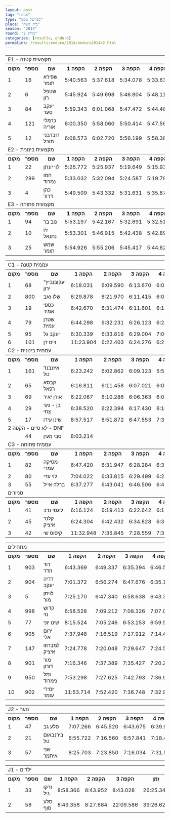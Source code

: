```yaml
---
layout: post
tag: "אנדורו"
type: "ספיישל טסט"
place: "בית קשת"
season: "2014"
round: "מרוץ 2"
categories: [results, enduro]
permalink: /results/enduro/2014/enduro2014r2.html
---
```

<table class="line_color big_table">
<tr><td colspan="99" class="title_font">  E1 - מקצועית קטנה  </td></tr>
<tr class="rnkh_bkcolor">
    <th class="rnkh_font">מקום</th>
    <th class="rnkh_font">מספר</th>
    <th class="rnkh_font">שם</th>
    <th class="rnkh_font">הקפה 1</th>
    <th class="rnkh_font">הקפה 2</th>
    <th class="rnkh_font">הקפה 3</th>
    <th class="rnkh_font">הקפה 4</th>
    <th class="rnkh_font">הקפה 5</th>
    <th class="rnkh_font">הקפה 6</th>
    <th class="rnkh_font">זמן</th>
    <th class="rnkh_font">פער</th>
</tr>
<tr class="rnk_bkcolor">
    <td class="rnk_font">1</td>
    <td class="rnk_font">16</td>
    <td class="rnk_font">שפירא תומר</td>
    <td class="rnk_font">5:40.563</td>
    <td class="rnk_font">5:37.618</td>
    <td class="rnk_font">5:34.078</td>
    <td class="rnk_font">5:33.633</td>
    <td class="rnk_font">5:32.735</td>
    <td class="rnk_font">5:31.557</td>
    <td class="rnk_font">33:30.184</td>
    <td class="rnk_font"></td>
</tr>
<tr class="rnk_bkcolor">
    <td class="rnk_font">2</td>
    <td class="rnk_font">6</td>
    <td class="rnk_font">שטפל רון</td>
    <td class="rnk_font">5:45.924</td>
    <td class="rnk_font">5:49.698</td>
    <td class="rnk_font">5:46.804</td>
    <td class="rnk_font">5:48.118</td>
    <td class="rnk_font">5:43.857</td>
    <td class="rnk_font">5:43.935</td>
    <td class="rnk_font">34:38.336</td>
    <td class="rnk_font">1:08.152</td>
</tr>
<tr class="rnk_bkcolor">
    <td class="rnk_font">3</td>
    <td class="rnk_font">84</td>
    <td class="rnk_font">יעקב סער</td>
    <td class="rnk_font">5:59.343</td>
    <td class="rnk_font">6:01.068</td>
    <td class="rnk_font">5:47.472</td>
    <td class="rnk_font">5:44.489</td>
    <td class="rnk_font">5:44.384</td>
    <td class="rnk_font">5:41.531</td>
    <td class="rnk_font">34:58.287</td>
    <td class="rnk_font">1:28.103</td>
</tr>
<tr class="rnk_bkcolor">
    <td class="rnk_font">4</td>
    <td class="rnk_font">121</td>
    <td class="rnk_font">כרמלי אוריה</td>
    <td class="rnk_font">6:00.350</td>
    <td class="rnk_font">5:58.060</td>
    <td class="rnk_font">5:50.414</td>
    <td class="rnk_font">5:47.561</td>
    <td class="rnk_font">5:48.703</td>
    <td class="rnk_font">5:53.693</td>
    <td class="rnk_font">35:18.781</td>
    <td class="rnk_font">1:48.597</td>
</tr>
<tr class="rnk_bkcolor">
    <td class="rnk_font">5</td>
    <td class="rnk_font">12</td>
    <td class="rnk_font">דובדבני תובל</td>
    <td class="rnk_font">6:08.573</td>
    <td class="rnk_font">6:02.720</td>
    <td class="rnk_font">5:56.199</td>
    <td class="rnk_font">5:58.384</td>
    <td class="rnk_font">5:58.275</td>
    <td class="rnk_font">6:01.314</td>
    <td class="rnk_font">36:05.465</td>
    <td class="rnk_font">2:35.281</td>
</tr>
<tr><td colspan="99" class="title_font">  E2 - מקצועית בינונית  </td></tr>
<tr class="rnkh_bkcolor">
    <th class="rnkh_font">מקום</th>
    <th class="rnkh_font">מספר</th>
    <th class="rnkh_font">שם</th>
    <th class="rnkh_font">הקפה 1</th>
    <th class="rnkh_font">הקפה 2</th>
    <th class="rnkh_font">הקפה 3</th>
    <th class="rnkh_font">הקפה 4</th>
    <th class="rnkh_font">הקפה 5</th>
    <th class="rnkh_font">הקפה 6</th>
    <th class="rnkh_font">זמן</th>
    <th class="rnkh_font">פער</th>
</tr>
<tr class="rnk_bkcolor">
    <td class="rnk_font">1</td>
    <td class="rnk_font">22</td>
    <td class="rnk_font">לוי יונתן</td>
    <td class="rnk_font">5:26.772</td>
    <td class="rnk_font">5:25.937</td>
    <td class="rnk_font">5:19.649</td>
    <td class="rnk_font">5:15.934</td>
    <td class="rnk_font">5:16.611</td>
    <td class="rnk_font">5:24.858</td>
    <td class="rnk_font">32:09.761</td>
    <td class="rnk_font"></td>
</tr>
<tr class="rnk_bkcolor">
    <td class="rnk_font">2</td>
    <td class="rnk_font">299</td>
    <td class="rnk_font">חמו נמרוד</td>
    <td class="rnk_font">5:33.032</td>
    <td class="rnk_font">5:32.094</td>
    <td class="rnk_font">5:24.587</td>
    <td class="rnk_font">5:19.794</td>
    <td class="rnk_font">5:22.997</td>
    <td class="rnk_font">5:19.718</td>
    <td class="rnk_font">32:32.222</td>
    <td class="rnk_font">22.461</td>
</tr>
<tr class="rnk_bkcolor">
    <td class="rnk_font">3</td>
    <td class="rnk_font">4</td>
    <td class="rnk_font">כהן דרור</td>
    <td class="rnk_font">5:49.509</td>
    <td class="rnk_font">5:43.332</td>
    <td class="rnk_font">5:31.631</td>
    <td class="rnk_font">5:35.872</td>
    <td class="rnk_font">5:38.880</td>
    <td class="rnk_font">5:37.036</td>
    <td class="rnk_font">33:56.260</td>
    <td class="rnk_font">1:46.499</td>
</tr>
<tr><td colspan="99" class="title_font">  E3 - מקצועית פתוחה  </td></tr>
<tr class="rnkh_bkcolor">
    <th class="rnkh_font">מקום</th>
    <th class="rnkh_font">מספר</th>
    <th class="rnkh_font">שם</th>
    <th class="rnkh_font">הקפה 1</th>
    <th class="rnkh_font">הקפה 2</th>
    <th class="rnkh_font">הקפה 3</th>
    <th class="rnkh_font">הקפה 4</th>
    <th class="rnkh_font">הקפה 5</th>
    <th class="rnkh_font">הקפה 6</th>
    <th class="rnkh_font">זמן</th>
    <th class="rnkh_font">פער</th>
</tr>
<tr class="rnk_bkcolor">
    <td class="rnk_font">1</td>
    <td class="rnk_font">94</td>
    <td class="rnk_font">נוב בר</td>
    <td class="rnk_font">5:53.197</td>
    <td class="rnk_font">5:42.167</td>
    <td class="rnk_font">5:32.691</td>
    <td class="rnk_font">5:32.513</td>
    <td class="rnk_font">5:35.299</td>
    <td class="rnk_font">5:37.375</td>
    <td class="rnk_font">33:53.242</td>
    <td class="rnk_font"></td>
</tr>
<tr class="rnk_bkcolor">
    <td class="rnk_font">2</td>
    <td class="rnk_font">10</td>
    <td class="rnk_font">זיו נתנאל</td>
    <td class="rnk_font">5:53.301</td>
    <td class="rnk_font">5:46.915</td>
    <td class="rnk_font">5:42.438</td>
    <td class="rnk_font">5:42.895</td>
    <td class="rnk_font">5:46.618</td>
    <td class="rnk_font">5:39.073</td>
    <td class="rnk_font">34:31.240</td>
    <td class="rnk_font">37.998</td>
</tr>
<tr class="rnk_bkcolor">
    <td class="rnk_font">3</td>
    <td class="rnk_font">25</td>
    <td class="rnk_font">שמש תומר</td>
    <td class="rnk_font">5:54.926</td>
    <td class="rnk_font">5:55.206</td>
    <td class="rnk_font">5:45.417</td>
    <td class="rnk_font">5:44.626</td>
    <td class="rnk_font">5:38.486</td>
    <td class="rnk_font">5:36.430</td>
    <td class="rnk_font">34:35.091</td>
    <td class="rnk_font">41.849</td>
</tr>
</table>
<table class="line_color big_table">
<tr><td colspan="99" class="title_font">  C1 - עממית קטנה  </td></tr>
<tr class="rnkh_bkcolor">
    <th class="rnkh_font">מקום</th>
    <th class="rnkh_font">מספר</th>
    <th class="rnkh_font">שם</th>
    <th class="rnkh_font">הקפה 1</th>
    <th class="rnkh_font">הקפה 2</th>
    <th class="rnkh_font">הקפה 3</th>
    <th class="rnkh_font">הקפה 4</th>
    <th class="rnkh_font">הקפה 5</th>
    <th class="rnkh_font">זמן</th>
    <th class="rnkh_font">פער</th>
</tr>
<tr class="rnk_bkcolor">
    <td class="rnk_font">1</td>
    <td class="rnk_font">68</td>
    <td class="rnk_font">יעקובוביץ" ירון</td>
    <td class="rnk_font">6:18.031</td>
    <td class="rnk_font">6:09.590</td>
    <td class="rnk_font">6:13.670</td>
    <td class="rnk_font">6:08.702</td>
    <td class="rnk_font">6:10.146</td>
    <td class="rnk_font">31:00.139</td>
    <td class="rnk_font"></td>
</tr>
<tr class="rnk_bkcolor">
    <td class="rnk_font">2</td>
    <td class="rnk_font">800</td>
    <td class="rnk_font">שלו זאב</td>
    <td class="rnk_font">6:29.878</td>
    <td class="rnk_font">6:21.970</td>
    <td class="rnk_font">6:11.415</td>
    <td class="rnk_font">6:08.278</td>
    <td class="rnk_font">6:07.137</td>
    <td class="rnk_font">31:18.678</td>
    <td class="rnk_font">18.539</td>
</tr>
<tr class="rnk_bkcolor">
    <td class="rnk_font">3</td>
    <td class="rnk_font">19</td>
    <td class="rnk_font">כספי אמיר</td>
    <td class="rnk_font">6:42.670</td>
    <td class="rnk_font">6:31.474</td>
    <td class="rnk_font">6:11.601</td>
    <td class="rnk_font">6:18.680</td>
    <td class="rnk_font">6:14.362</td>
    <td class="rnk_font">31:58.787</td>
    <td class="rnk_font">58.648</td>
</tr>
<tr class="rnk_bkcolor">
    <td class="rnk_font">4</td>
    <td class="rnk_font">79</td>
    <td class="rnk_font">שטרן עמית</td>
    <td class="rnk_font">6:44.298</td>
    <td class="rnk_font">6:32.231</td>
    <td class="rnk_font">6:26.123</td>
    <td class="rnk_font">6:24.994</td>
    <td class="rnk_font">6:25.217</td>
    <td class="rnk_font">32:32.863</td>
    <td class="rnk_font">1:32.724</td>
</tr>
<tr class="rnk_bkcolor">
    <td class="rnk_font">5</td>
    <td class="rnk_font">95</td>
    <td class="rnk_font">יעקב גל</td>
    <td class="rnk_font">6:30.339</td>
    <td class="rnk_font">6:33.816</td>
    <td class="rnk_font">6:29.004</td>
    <td class="rnk_font">7:00.120</td>
    <td class="rnk_font">6:24.336</td>
    <td class="rnk_font">32:57.615</td>
    <td class="rnk_font">1:57.476</td>
</tr>
<tr class="rnk_bkcolor">
    <td class="rnk_font">6</td>
    <td class="rnk_font">101</td>
    <td class="rnk_font">וייס דן</td>
    <td class="rnk_font">11:23.904</td>
    <td class="rnk_font">6:22.403</td>
    <td class="rnk_font">6:24.276</td>
    <td class="rnk_font">6:23.347</td>
    <td class="rnk_font">6:24.596</td>
    <td class="rnk_font">36:58.526</td>
    <td class="rnk_font">5:58.387</td>
</tr>
<tr><td colspan="99" class="title_font">  C2 - עממית בינונית  </td></tr>
<tr class="rnkh_bkcolor">
    <th class="rnkh_font">מקום</th>
    <th class="rnkh_font">מספר</th>
    <th class="rnkh_font">שם</th>
    <th class="rnkh_font">הקפה 1</th>
    <th class="rnkh_font">הקפה 2</th>
    <th class="rnkh_font">הקפה 3</th>
    <th class="rnkh_font">הקפה 4</th>
    <th class="rnkh_font">הקפה 5</th>
    <th class="rnkh_font">זמן</th>
    <th class="rnkh_font">פער</th>
</tr>
<tr class="rnk_bkcolor">
    <td class="rnk_font">1</td>
    <td class="rnk_font">161</td>
    <td class="rnk_font">איזנבנד טל</td>
    <td class="rnk_font">6:23.242</td>
    <td class="rnk_font">6:02.862</td>
    <td class="rnk_font">6:09.123</td>
    <td class="rnk_font">5:57.258</td>
    <td class="rnk_font">5:59.705</td>
    <td class="rnk_font">30:32.190</td>
    <td class="rnk_font"></td>
</tr>
<tr class="rnk_bkcolor">
    <td class="rnk_font">2</td>
    <td class="rnk_font">65</td>
    <td class="rnk_font">קבסא רפאל</td>
    <td class="rnk_font">6:16.811</td>
    <td class="rnk_font">6:11.458</td>
    <td class="rnk_font">6:07.021</td>
    <td class="rnk_font">6:06.583</td>
    <td class="rnk_font">6:10.546</td>
    <td class="rnk_font">30:52.419</td>
    <td class="rnk_font">20.229</td>
</tr>
<tr class="rnk_bkcolor">
    <td class="rnk_font">3</td>
    <td class="rnk_font">69</td>
    <td class="rnk_font">אורן יאיר</td>
    <td class="rnk_font">6:22.067</td>
    <td class="rnk_font">6:10.286</td>
    <td class="rnk_font">6:06.363</td>
    <td class="rnk_font">6:08.439</td>
    <td class="rnk_font">6:08.367</td>
    <td class="rnk_font">30:55.522</td>
    <td class="rnk_font">23.332</td>
</tr>
<tr class="rnk_bkcolor">
    <td class="rnk_font">4</td>
    <td class="rnk_font">29</td>
    <td class="rnk_font">בן - גיגי צחי</td>
    <td class="rnk_font">6:38.520</td>
    <td class="rnk_font">6:22.394</td>
    <td class="rnk_font">6:17.430</td>
    <td class="rnk_font">6:10.036</td>
    <td class="rnk_font">6:15.761</td>
    <td class="rnk_font">31:44.141</td>
    <td class="rnk_font">1:11.951</td>
</tr>
<tr class="rnk_bkcolor">
    <td class="rnk_font">5</td>
    <td class="rnk_font">17</td>
    <td class="rnk_font">שינו עידו</td>
    <td class="rnk_font">8:57.517</td>
    <td class="rnk_font">6:51.872</td>
    <td class="rnk_font">6:47.553</td>
    <td class="rnk_font">7:31.197</td>
    <td class="rnk_font">7:01.813</td>
    <td class="rnk_font">37:09.952</td>
    <td class="rnk_font">6:37.762</td>
</tr>
<tr><td colspan="99" class="subtitle_font">לא סיים - הקפה 2 - DNF</td></tr>
<tr class="rnk_bkcolor">
    <td class="rnk_font"></td>
    <td class="rnk_font">44</td>
    <td class="rnk_font">סבי מעין</td>
    <td class="rnk_font">8:03.214</td>
    <td class="rnk_font"></td>
    <td class="rnk_font"></td>
    <td class="rnk_font"></td>
    <td class="rnk_font"></td>
    <td class="rnk_font"></td>
    <td class="rnk_font"></td>
</tr>
<tr><td colspan="99" class="title_font">  C3 - עממית פתוחה  </td></tr>
<tr class="rnkh_bkcolor">
    <th class="rnkh_font">מקום</th>
    <th class="rnkh_font">מספר</th>
    <th class="rnkh_font">שם</th>
    <th class="rnkh_font">הקפה 1</th>
    <th class="rnkh_font">הקפה 2</th>
    <th class="rnkh_font">הקפה 3</th>
    <th class="rnkh_font">הקפה 4</th>
    <th class="rnkh_font">הקפה 5</th>
    <th class="rnkh_font">זמן</th>
    <th class="rnkh_font">פער</th>
</tr>
<tr class="rnk_bkcolor">
    <td class="rnk_font">1</td>
    <td class="rnk_font">82</td>
    <td class="rnk_font">מסיקה עמרי</td>
    <td class="rnk_font">6:47.420</td>
    <td class="rnk_font">6:31.947</td>
    <td class="rnk_font">6:28.284</td>
    <td class="rnk_font">6:37.162</td>
    <td class="rnk_font">6:25.126</td>
    <td class="rnk_font">32:49.939</td>
    <td class="rnk_font"></td>
</tr>
<tr class="rnk_bkcolor">
    <td class="rnk_font">2</td>
    <td class="rnk_font">80</td>
    <td class="rnk_font">לוי עדי</td>
    <td class="rnk_font">7:04.022</td>
    <td class="rnk_font">6:33.815</td>
    <td class="rnk_font">6:29.499</td>
    <td class="rnk_font">6:25.060</td>
    <td class="rnk_font">6:34.872</td>
    <td class="rnk_font">33:07.268</td>
    <td class="rnk_font">17.329</td>
</tr>
<tr class="rnk_bkcolor">
    <td class="rnk_font">3</td>
    <td class="rnk_font">55</td>
    <td class="rnk_font">ברלה אייל</td>
    <td class="rnk_font">6:37.277</td>
    <td class="rnk_font">6:43.041</td>
    <td class="rnk_font">6:46.506</td>
    <td class="rnk_font">6:45.607</td>
    <td class="rnk_font">6:42.974</td>
    <td class="rnk_font">33:35.405</td>
    <td class="rnk_font">45.466</td>
</tr>
<tr><td colspan="99" class="title_font">  סניורים  </td></tr>
<tr class="rnkh_bkcolor">
    <th class="rnkh_font">מקום</th>
    <th class="rnkh_font">מספר</th>
    <th class="rnkh_font">שם</th>
    <th class="rnkh_font">הקפה 1</th>
    <th class="rnkh_font">הקפה 2</th>
    <th class="rnkh_font">הקפה 3</th>
    <th class="rnkh_font">הקפה 4</th>
    <th class="rnkh_font">הקפה 5</th>
    <th class="rnkh_font">זמן</th>
    <th class="rnkh_font">פער</th>
</tr>
<tr class="rnk_bkcolor">
    <td class="rnk_font">1</td>
    <td class="rnk_font">41</td>
    <td class="rnk_font">לוגסי נדב</td>
    <td class="rnk_font">6:16.124</td>
    <td class="rnk_font">6:19.413</td>
    <td class="rnk_font">6:22.642</td>
    <td class="rnk_font">6:17.897</td>
    <td class="rnk_font">6:22.987</td>
    <td class="rnk_font">31:39.063</td>
    <td class="rnk_font"></td>
</tr>
<tr class="rnk_bkcolor">
    <td class="rnk_font">2</td>
    <td class="rnk_font">45</td>
    <td class="rnk_font">קלנר איציק</td>
    <td class="rnk_font">6:24.304</td>
    <td class="rnk_font">6:42.432</td>
    <td class="rnk_font">6:34.828</td>
    <td class="rnk_font">6:32.509</td>
    <td class="rnk_font">6:19.675</td>
    <td class="rnk_font">32:33.748</td>
    <td class="rnk_font">54.685</td>
</tr>
<tr class="rnk_bkcolor">
    <td class="rnk_font">3</td>
    <td class="rnk_font">42</td>
    <td class="rnk_font">קיסוס שי</td>
    <td class="rnk_font">11:32.948</td>
    <td class="rnk_font">7:35.845</td>
    <td class="rnk_font">7:28.559</td>
    <td class="rnk_font">7:35.752</td>
    <td class="rnk_font">7:38.442</td>
    <td class="rnk_font">41:51.546</td>
    <td class="rnk_font">10:12.483</td>
</tr>
</table>
<table class="line_color big_table">
<tr><td colspan="99" class="title_font">  מתחילים  </td></tr>
<tr class="rnkh_bkcolor">
    <th class="rnkh_font">מקום</th>
    <th class="rnkh_font">מספר</th>
    <th class="rnkh_font">שם</th>
    <th class="rnkh_font">הקפה 1</th>
    <th class="rnkh_font">הקפה 2</th>
    <th class="rnkh_font">הקפה 3</th>
    <th class="rnkh_font">הקפה 4</th>
    <th class="rnkh_font">זמן</th>
    <th class="rnkh_font">פער</th>
</tr>
<tr class="rnk_bkcolor">
    <td class="rnk_font">1</td>
    <td class="rnk_font">903</td>
    <td class="rnk_font">דוד הדר</td>
    <td class="rnk_font">6:43.369</td>
    <td class="rnk_font">6:49.337</td>
    <td class="rnk_font">6:35.394</td>
    <td class="rnk_font">6:46.544</td>
    <td class="rnk_font">26:54.644</td>
    <td class="rnk_font"></td>
</tr>
<tr class="rnk_bkcolor">
    <td class="rnk_font">2</td>
    <td class="rnk_font">904</td>
    <td class="rnk_font">דדיה יעקב</td>
    <td class="rnk_font">7:01.372</td>
    <td class="rnk_font">6:56.274</td>
    <td class="rnk_font">6:47.676</td>
    <td class="rnk_font">6:35.101</td>
    <td class="rnk_font">27:20.423</td>
    <td class="rnk_font">25.779</td>
</tr>
<tr class="rnk_bkcolor">
    <td class="rnk_font">3</td>
    <td class="rnk_font">5</td>
    <td class="rnk_font">לויתן מור</td>
    <td class="rnk_font">7:25.170</td>
    <td class="rnk_font">6:47.340</td>
    <td class="rnk_font">6:58.638</td>
    <td class="rnk_font">6:43.367</td>
    <td class="rnk_font">27:54.515</td>
    <td class="rnk_font">59.871</td>
</tr>
<tr class="rnk_bkcolor">
    <td class="rnk_font">4</td>
    <td class="rnk_font">998</td>
    <td class="rnk_font">קדוש נוי</td>
    <td class="rnk_font">6:58.528</td>
    <td class="rnk_font">7:09.212</td>
    <td class="rnk_font">7:08.326</td>
    <td class="rnk_font">7:07.071</td>
    <td class="rnk_font">28:23.137</td>
    <td class="rnk_font">1:28.493</td>
</tr>
<tr class="rnk_bkcolor">
    <td class="rnk_font">5</td>
    <td class="rnk_font">77</td>
    <td class="rnk_font">שינו יוני</td>
    <td class="rnk_font">8:15.524</td>
    <td class="rnk_font">7:05.246</td>
    <td class="rnk_font">6:53.153</td>
    <td class="rnk_font">6:59.598</td>
    <td class="rnk_font">29:13.521</td>
    <td class="rnk_font">2:18.877</td>
</tr>
<tr class="rnk_bkcolor">
    <td class="rnk_font">6</td>
    <td class="rnk_font">905</td>
    <td class="rnk_font">ירום אלי</td>
    <td class="rnk_font">7:37.948</td>
    <td class="rnk_font">7:16.519</td>
    <td class="rnk_font">7:17.912</td>
    <td class="rnk_font">7:14.413</td>
    <td class="rnk_font">29:26.792</td>
    <td class="rnk_font">2:32.148</td>
</tr>
<tr class="rnk_bkcolor">
    <td class="rnk_font">7</td>
    <td class="rnk_font">147</td>
    <td class="rnk_font">למברוזו איציק</td>
    <td class="rnk_font">7:24.778</td>
    <td class="rnk_font">7:20.048</td>
    <td class="rnk_font">7:29.647</td>
    <td class="rnk_font">7:24.593</td>
    <td class="rnk_font">29:39.066</td>
    <td class="rnk_font">2:44.422</td>
</tr>
<tr class="rnk_bkcolor">
    <td class="rnk_font">8</td>
    <td class="rnk_font">901</td>
    <td class="rnk_font">מור דורון</td>
    <td class="rnk_font">7:16.346</td>
    <td class="rnk_font">7:37.389</td>
    <td class="rnk_font">7:35.427</td>
    <td class="rnk_font">7:20.238</td>
    <td class="rnk_font">29:49.400</td>
    <td class="rnk_font">2:54.756</td>
</tr>
<tr class="rnk_bkcolor">
    <td class="rnk_font">9</td>
    <td class="rnk_font">950</td>
    <td class="rnk_font">זמל נימרוד</td>
    <td class="rnk_font">7:53.298</td>
    <td class="rnk_font">7:27.625</td>
    <td class="rnk_font">7:42.793</td>
    <td class="rnk_font">7:36.974</td>
    <td class="rnk_font">30:40.690</td>
    <td class="rnk_font">3:46.046</td>
</tr>
<tr class="rnk_bkcolor">
    <td class="rnk_font">10</td>
    <td class="rnk_font">902</td>
    <td class="rnk_font">זמירי עומר</td>
    <td class="rnk_font">11:53.714</td>
    <td class="rnk_font">7:52.420</td>
    <td class="rnk_font">7:36.748</td>
    <td class="rnk_font">7:32.957</td>
    <td class="rnk_font">34:55.839</td>
    <td class="rnk_font">8:01.195</td>
</tr>
</table>
<table class="line_color big_table">
<tr><td colspan="99" class="title_font">  J2 - נוער  </td></tr>
<tr class="rnkh_bkcolor">
    <th class="rnkh_font">מקום</th>
    <th class="rnkh_font">מספר</th>
    <th class="rnkh_font">שם</th>
    <th class="rnkh_font">הקפה 1</th>
    <th class="rnkh_font">הקפה 2</th>
    <th class="rnkh_font">הקפה 3</th>
    <th class="rnkh_font">הקפה 4</th>
    <th class="rnkh_font">זמן</th>
    <th class="rnkh_font">פער</th>
</tr>
<tr class="rnk_bkcolor">
    <td class="rnk_font">1</td>
    <td class="rnk_font">47</td>
    <td class="rnk_font">סלע גב</td>
    <td class="rnk_font">7:07.266</td>
    <td class="rnk_font">6:45.520</td>
    <td class="rnk_font">6:43.675</td>
    <td class="rnk_font">6:39.969</td>
    <td class="rnk_font">27:16.430</td>
    <td class="rnk_font"></td>
</tr>
<tr class="rnk_bkcolor">
    <td class="rnk_font">2</td>
    <td class="rnk_font">21</td>
    <td class="rnk_font">בירנבאום טל</td>
    <td class="rnk_font">6:55.722</td>
    <td class="rnk_font">7:16.560</td>
    <td class="rnk_font">6:57.841</td>
    <td class="rnk_font">7:18.420</td>
    <td class="rnk_font">28:28.543</td>
    <td class="rnk_font">1:12.113</td>
</tr>
<tr class="rnk_bkcolor">
    <td class="rnk_font">3</td>
    <td class="rnk_font">57</td>
    <td class="rnk_font">שני איתמר</td>
    <td class="rnk_font">8:25.703</td>
    <td class="rnk_font">7:23.850</td>
    <td class="rnk_font">7:16.034</td>
    <td class="rnk_font">7:31.551</td>
    <td class="rnk_font">30:37.138</td>
    <td class="rnk_font">3:20.708</td>
</tr>
</table>
<table class="line_color big_table">
<tr><td colspan="99" class="title_font">  J1 - ילדים  </td></tr>
<tr class="rnkh_bkcolor">
    <th class="rnkh_font">מקום</th>
    <th class="rnkh_font">מספר</th>
    <th class="rnkh_font">שם</th>
    <th class="rnkh_font">הקפה 1</th>
    <th class="rnkh_font">הקפה 2</th>
    <th class="rnkh_font">הקפה 3</th>
    <th class="rnkh_font">זמן</th>
    <th class="rnkh_font">פער</th>
</tr>
<tr class="rnk_bkcolor">
    <td class="rnk_font">1</td>
    <td class="rnk_font">33</td>
    <td class="rnk_font">זרקו גיל</td>
    <td class="rnk_font">8:58.366</td>
    <td class="rnk_font">8:43.952</td>
    <td class="rnk_font">8:43.028</td>
    <td class="rnk_font">26:25.346</td>
    <td class="rnk_font"></td>
</tr>
<tr class="rnk_bkcolor">
    <td class="rnk_font">2</td>
    <td class="rnk_font">58</td>
    <td class="rnk_font">סלע סוף</td>
    <td class="rnk_font">8:49.358</td>
    <td class="rnk_font">8:27.684</td>
    <td class="rnk_font">22:09.586</td>
    <td class="rnk_font">39:26.628</td>
    <td class="rnk_font">13:01.282</td>
</tr>
</table>
